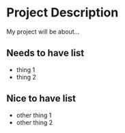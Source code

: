 # Project Description

My project will be about...

## Needs to have list
- thing 1
- thing 2

## Nice to have list
- other thing 1
- other thing 2
